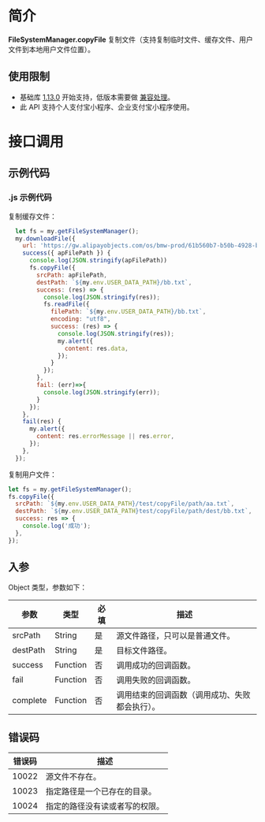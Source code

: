 # 简介

**FileSystemManager.copyFile** 复制文件（支持复制临时文件、缓存文件、用户文件到本地用户文件位置）。

## 使用限制

- 基础库 [1.13.0](https://opendocs.alipay.com/mini/framework/lib) 开始支持，低版本需要做 [兼容处理](https://opendocs.alipay.com/mini/framework/compatibility)。
- 此 API 支持个人支付宝小程序、企业支付宝小程序使用。

# 接口调用

## 示例代码

### .js 示例代码

复制缓存文件：

```JavaScript
  let fs = my.getFileSystemManager();
  my.downloadFile({
    url: 'https://gw.alipayobjects.com/os/bmw-prod/61b560b7-b50b-4928-b392-c39a1c4bd0fd.txt',
    success({ apFilePath }) {
      console.log(JSON.stringify(apFilePath))
      fs.copyFile({
        srcPath: apFilePath,
        destPath: `${my.env.USER_DATA_PATH}/bb.txt`,
        success: (res) => {
          console.log(JSON.stringify(res));
          fs.readFile({
            filePath: `${my.env.USER_DATA_PATH}/bb.txt`,
            encoding: "utf8",
            success: (res) => {
              console.log(JSON.stringify(res));
              my.alert({
                content: res.data,
              });
            }
          });
        },
        fail: (err)=>{
          console.log(JSON.stringify(err));
        }
      });
    },
    fail(res) {
      my.alert({
        content: res.errorMessage || res.error,
      });
    },
  });
```

复制用户文件：

```javascript
let fs = my.getFileSystemManager();
fs.copyFile({
  srcPath: `${my.env.USER_DATA_PATH}/test/copyFile/path/aa.txt`,
  destPath: `${my.env.USER_DATA_PATH}test/copyFile/path/dest/bb.txt`,
  success: res => {
    console.log('成功');
  },
});
```

## 入参

Object 类型，参数如下：

| **参数** | **类型** | **必填** | **描述** |
| --- | --- | --- | --- |
| srcPath | String | 是 | 源文件路径，只可以是普通文件。 |
| destPath | String | 是 | 目标文件路径。 |
| success | Function | 否 | 调用成功的回调函数。 |
| fail | Function | 否 | 调用失败的回调函数。 |
| complete | Function | 否 | 调用结束的回调函数（调用成功、失败都会执行）。 |

## 错误码

| **错误码** | **描述**                       |
| ---------- | ------------------------------ |
| 10022      | 源文件不存在。                 |
| 10023      | 指定路径是一个已存在的目录。   |
| 10024      | 指定的路径没有读或者写的权限。 |
